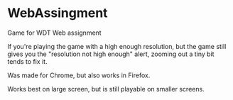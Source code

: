 # WebAssingment
Game for WDT Web assignment

If you're playing the game with a high enough resolution, but the game still gives you the "resolution not high enough" alert, 
zooming out a tiny bit tends to fix it.

Was made for Chrome, but also works in Firefox.

Works best on large screen, but is still playable on smaller screens.
